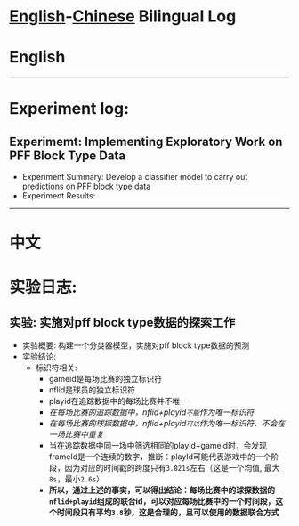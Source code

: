 # [English](#English)-[Chinese](#中文) Bilingual Log

# English
---

# Experiment log:

## Experimemt: Implementing Exploratory Work on PFF Block Type Data
- Experiment Summary: Develop a classifier model to carry out predictions on PFF block type data
- Experiment Results:
---

# 中文

# 实验日志:


## 实验: 实施对pff block type数据的探索工作
 - 实验概要: 构建一个分类器模型，实施对pff block type数据的预测
 - 实验结论:
   - 标识符相关:
     - gameid是每场比赛的独立标识符
     - nflid是球员的独立标识符
     - playid在追踪数据中的每场比赛并不唯一
     - *在每场比赛的追踪数据中，nflid+playid`不能`作为唯一标识符*
     - *在每场比赛的球探数据中，nflid+playid`可以`作为唯一标识符，不会在一场比赛中重复*
     - 当在追踪数据中同一场中筛选相同的playid+gameid时，会发现frameId是一个连续的数字，推断：playId可能代表游戏中的一个阶段，因为对应的时间戳的跨度只有`3.821s`左右（这是一个均值, 最大`8s`，最小`2.6s`）
     - **所以，通过上述的事实，可以得出结论：每场比赛中的球探数据的`nflid+playid`组成的联合id，可以对应每场比赛中的一个时间段，这个时间段只有平均`3.8`秒，这是合理的，且可以使用的数据联合方式**



